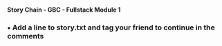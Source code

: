 #### Story Chain - GBC - Fullstack Module 1

### • Add a line to story.txt and tag your friend to continue in the comments
